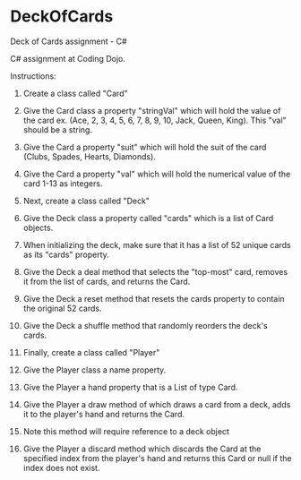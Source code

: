 # DeckOfCards
Deck of Cards assignment - C#


C# assignment at Coding Dojo. 

Instructions: 

1. Create a class called "Card"

2. Give the Card class a property "stringVal" which will hold the value of the card ex. (Ace, 2, 3, 4, 5, 6, 7, 8, 9, 10, Jack, Queen, King). This "val" should be a string.
3. Give the Card a property "suit" which will hold the suit of the card (Clubs, Spades, Hearts, Diamonds).
4. Give the Card a property "val" which will hold the numerical value of the card 1-13 as integers.
5. Next, create a class called "Deck"

1. Give the Deck class a property called "cards" which is a list of Card objects.

2. When initializing the deck, make sure that it has a list of 52 unique cards as its "cards" property.
3. Give the Deck a deal method that selects the "top-most" card, removes it from the list of cards, and returns the Card.
4. Give the Deck a reset method that resets the cards property to contain the original 52 cards.
5. Give the Deck a shuffle method that randomly reorders the deck's cards.
6. Finally, create a class called "Player"

1. Give the Player class a name property.

2. Give the Player a hand property that is a List of type Card.
3. Give the Player a draw method of which draws a card from a deck, adds it to the player's hand and returns the Card.
4. Note this method will require reference to a deck object
5. Give the Player a discard method which discards the Card at the specified index from the player's hand and returns this Card or null if the index does not exist.

